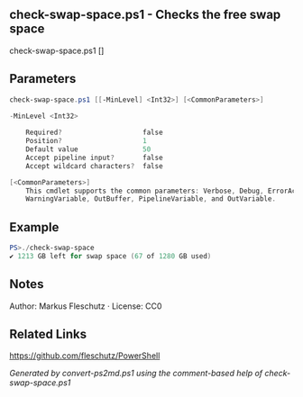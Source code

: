 ## check-swap-space.ps1 - Checks the free swap space

check-swap-space.ps1 [<min-level>]

## Parameters
```powershell
check-swap-space.ps1 [[-MinLevel] <Int32>] [<CommonParameters>]

-MinLevel <Int32>
    
    Required?                    false
    Position?                    1
    Default value                50
    Accept pipeline input?       false
    Accept wildcard characters?  false

[<CommonParameters>]
    This cmdlet supports the common parameters: Verbose, Debug, ErrorAction, ErrorVariable, WarningAction, 
    WarningVariable, OutBuffer, PipelineVariable, and OutVariable.
```

## Example
```powershell
PS>./check-swap-space
✔️ 1213 GB left for swap space (67 of 1280 GB used)
```


## Notes
Author: Markus Fleschutz · License: CC0

## Related Links
https://github.com/fleschutz/PowerShell

*Generated by convert-ps2md.ps1 using the comment-based help of check-swap-space.ps1*
